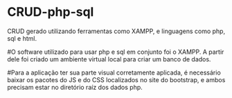 # CRUD-php-sql
CRUD gerado utilizando ferramentas como XAMPP, e linguagens como php, sql e html. 

#O software utilizado para usar php e sql em conjunto foi o XAMPP. A partir dele foi criado um ambiente virtual local para criar um banco de dados.

#Para a aplicação ter sua parte visual corretamente aplicada, é necessário baixar os pacotes do JS e do CSS localizados no site do bootstrap, e ambos precisam estar no diretório raíz dos dados php. 
